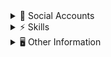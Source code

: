 <details>
  
  <summary> 📱 Social Accounts </summary>
  
  [![Twitter](https://img.shields.io/badge/Twitter-1DA1F2?style=for-the-badge&logo=twitter&logoColor=white)](https://twitter.com/byfxbian)
  [![Twitch](https://img.shields.io/badge/Twitch-9146FF?style=for-the-badge&logo=twitch&logoColor=white)](https://twitch.tv/byfxbian)
  [![YouTube](https://img.shields.io/badge/YouTube-FF0000?style=for-the-badge&logo=youtube&logoColor=white)](https://www.youtube.com/@byfxbian)
  [![Steam](https://img.shields.io/badge/Windows-10-0078D6?style=for-the-badge&logo=windows&logoColor=white)](https://steamcommunity.com/id/ByFxbian/)
  
  
</details>

<details>
  
  <summary> ⚡ Skills </summary>
  
  ![Java](https://img.shields.io/badge/Java-ED8B00?style=for-the-badge&logo=openjdk&logoColor=white)
  ![JavaScript](https://img.shields.io/badge/JavaScript-F7DF1E?style=for-the-badge&logo=JavaScript&logoColor=white)
  ![HTML5](https://img.shields.io/badge/HTML5-E34F26?style=for-the-badge&logo=html5&logoColor=white)
  ![CSS](https://img.shields.io/badge/CSS3-1572B6?style=for-the-badge&logo=css3&logoColor=white)
  ![Tailwind](https://img.shields.io/badge/CSS3-1572B6?style=for-the-badge&logo=css3&logoColor=white)
  ![Python](https://img.shields.io/badge/Python-3776AB?style=for-the-badge&logo=python&logoColor=white)
  ![NodeJS](https://img.shields.io/badge/Node.js-43853D?style=for-the-badge&logo=node.js&logoColor=white)
  ![PHP](https://img.shields.io/badge/PHP-777BB4?style=for-the-badge&logo=php&logoColor=white)
  ![Lua](https://img.shields.io/badge/Lua-2C2D72?style=for-the-badge&logo=lua&logoColor=white)
  ![React Native](https://img.shields.io/badge/React_Native-20232A?style=for-the-badge&logo=react&logoColor=61DAFB)
  ![Unreal Engine](https://img.shields.io/badge/unrealengine-%23313131.svg?style=for-the-badge&logo=unrealengine&logoColor=white)
  ![Blender](https://img.shields.io/badge/blender-%23F5792A.svg?style=for-the-badge&logo=blender&logoColor=white)
  ![NPM](https://img.shields.io/badge/Microsoft_Word-2B579A?style=for-the-badge&logo=microsoft-word&logoColor=white)
  ![MySQL](https://img.shields.io/badge/MySQL-005C84?style=for-the-badge&logo=mysql&logoColor=white)
  ![Adobe Photoshop](https://img.shields.io/badge/Adobe%20Photoshop-31A8FF?style=for-the-badge&logo=Adobe%20Photoshop&logoColor=black)
  ![Adobe Premiere Pro](https://img.shields.io/badge/Adobe%20Premiere%20Pro-9999FF?style=for-the-badge&logo=Adobe%20Premiere%20Pro&logoColor=white)
  
  
</details>

<details>
  
  <summary> 🖥️ Other Information </summary>
  
  Specs:

  ![GPU](https://img.shields.io/badge/NVIDIA-RTX%203070-76B900?style=for-the-badge&logo=nvidia&logoColor=white)
  ![CPU](https://img.shields.io/badge/AMD-Ryzen_5_5600X-ED1C24?style=for-the-badge&logo=amd&logoColor=white)
  ![Windows](https://img.shields.io/badge/Windows-10-0078D6?style=for-the-badge&logo=windows&logoColor=white)
  
  IDE:
  
  ![IntelliJ IDEA](https://img.shields.io/badge/IntelliJ_IDEA-000000.svg?style=for-the-badge&logo=intellij-idea&logoColor=white)
  ![Visual Studio Code](https://img.shields.io/badge/Visual_Studio_Code-0078D4?style=for-the-badge&logo=visual%20studio%20code&logoColor=white)
  
  Browser:
  
  ![Opera](https://img.shields.io/badge/Opera-FF1B2D?style=for-the-badge&logo=Opera&logoColor=white)
  ![Microsoft Edge](https://img.shields.io/badge/Microsoft_Edge-0078D7?style=for-the-badge&logo=Microsoft-edge&logoColor=white)

  Phone:

  ![Apple](https://img.shields.io/badge/iPhone%2013-000000?style=for-the-badge&logo=apple&logoColor=white)

  
</details>

